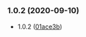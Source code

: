 ## <small>1.0.2 (2020-09-10)</small>

* 1.0.2 ([01ace3b](https://github.com/oscar60310/action-test/commit/01ace3b))



